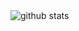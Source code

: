 <picture decoding="async" loading="lazy">
  <source media="(prefers-color-scheme: light)" srcset="https://pixel-profile.vercel.app/api/github-stats?username=m0ntaisa&theme=crt">
  <source media="(prefers-color-scheme: dark)" srcset="https://pixel-profile.vercel.app/api/github-stats?username=m0ntaisa&theme=crt&screen_effect=true&pixelate_avatar=true">
  <img alt="github stats" src="https://pixel-profile.vercel.app/api/github-stats?username=m0ntaisa&theme=crt">
</picture>
